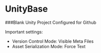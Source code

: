 # UnityBase
###Blank Unity Project Configured for Github

Important settings:
* Version Control Mode: Visible Meta Files
* Asset Serialization Mode: Force Text
